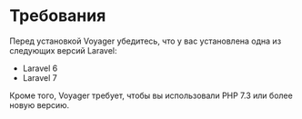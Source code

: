 # Требования

Перед установкой Voyager убедитесь, что у вас установлена одна из следующих версий Laravel:
- Laravel 6
- Laravel 7

Кроме того, Voyager требует, чтобы вы использовали PHP 7.3 или более новую версию.
